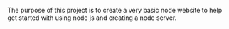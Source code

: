 The purpose of this project is to create a very basic node website to help get started with using node js and creating a node server.
